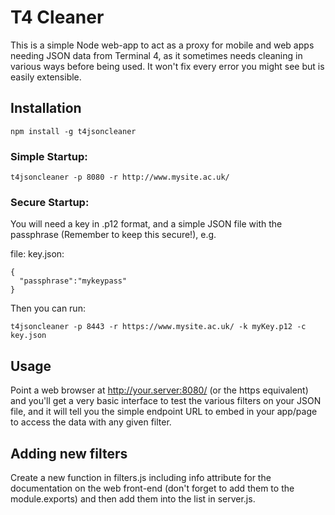 # T4 Cleaner

This is a simple Node web-app to act as a proxy for mobile and web apps needing JSON data from Terminal 4, as it sometimes needs cleaning in various ways before being used. It won't fix every error you might see but is easily extensible.

## Installation

    npm install -g t4jsoncleaner

### Simple Startup:

    t4jsoncleaner -p 8080 -r http://www.mysite.ac.uk/

### Secure Startup:

You will need a key in .p12 format, and a simple JSON file with the passphrase (Remember to keep this secure!), e.g.

file: key.json:

    {
      "passphrase":"mykeypass"
    }

Then you can run:

    t4jsoncleaner -p 8443 -r https://www.mysite.ac.uk/ -k myKey.p12 -c key.json

## Usage

Point a web browser at http://your.server:8080/ (or the https equivalent) and you'll get a very basic interface to test the various filters on your JSON file, and it will tell you the simple endpoint URL to embed in your app/page to access the data with any given filter.

## Adding new filters

Create a new function in filters.js including info attribute for the documentation on the web front-end (don't forget to add them to the module.exports) and then add them into the list in server.js.
